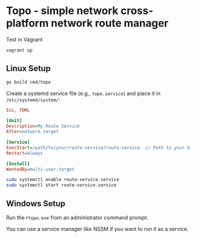 # Topo - simple network cross-platform network route manager

Test in Vagrant

```sh
vagrant up
```

## Linux Setup

```sh
go build cmd/topo
```

Create a systemd service file (e.g., `topo.service`) and place it in `/etc/systemd/system/`:

```ini
Ini, TOML

[Unit]
Description=My Route Service
After=network.target

[Service]
ExecStart=/path/to/your/route-service/route-service  // Path to your binary
Restart=always

[Install]
WantedBy=multi-user.target
```

```sh
sudo systemctl enable route-service.service
sudo systemctl start route-service.service
```

## Windows Setup

Run the r`topo.exe` from an administrator command prompt.

You can use a service manager like NSSM if you want to run it as a service.
